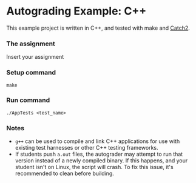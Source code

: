 # Autograding Example: C++
This example project is written in C++, and tested with make and [Catch2](https://github.com/catchorg/Catch2).

### The assignment
Insert your assignment 

### Setup command
`make`

### Run command
`./AppTests <test_name>`

### Notes
- `g++` can be used to compile and link C++ applications for use with existing test harnesses or other C++ testing frameworks.
- If students push `a.out` files, the autograder may attempt to run that version instead of a newly compiled binary. If this happens, and your student isn't on Linux, the script will crash. To fix this issue, it's recommended to clean before building.
